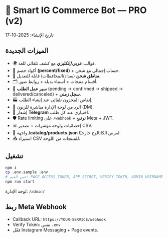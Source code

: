 # 🚀 Smart IG Commerce Bot — PRO (v2)
تاريخ الإنشاء: 2025-10-17

## الميزات الجديدة
- 🌍 قوالب **عربي/إنكليزي** مع كشف تلقائي للغة.
- 🧮 أكواد خصم **(percent/fixed)** + حساب إجمالي مع شحن.
- 🚚 **مناطق شحن** (بغداد/المحافظات) قابلة للتعديل.
- 🗂️ أقسام منتجات + أسماء بديلة + روابط صور.
- 🧾 **سير عمل الطلب** (pending → confirmed → shipped → delivered/canceled) + **سجل زمني**.
- 🏭 إنقاص المخزون تلقائي عند إنشاء الطلب.
- 💬 الرد من لوحة الإدارة مباشرة للزبون (DM).
- 🔔 إشعار **Telegram** اختياري عند كل طلب.
- 🛡️ Rate limiting على `/webhook` + توقيع Meta + JWT.
- 📊 إحصائيات ولوحة مؤشرات + تصدير CSV.
- 🔎 واجهة **/catalog/products.json** لعرض الكاتالوج خارجيًا.
- 📥 استيراد CSV للمنتجات من اللوحة.

## تشغيل
```bash
npm i
cp .env.sample .env
# عبي القيم: PAGE_ACCESS_TOKEN, APP_SECRET, VERIFY_TOKEN, ADMIN_USERNAME, ADMIN_PASSWORD, JWT_SECRET, DEFAULT_STORE_NAME, (اختياري TELEGRAM/SHEETS)
npm run start
```
لوحة الإدارة: `/admin/`

## ربط Meta Webhook
- Callback URL: `https://YOUR-SERVICE/webhook`
- Verify Token: نفس `.env`
- فعّل Instagram Messaging + Page events.